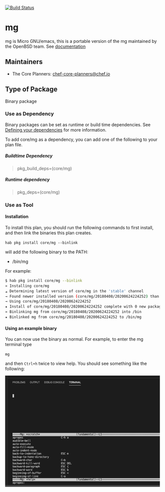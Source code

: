 [![Build Status](https://dev.azure.com/chefcorp-partnerengineering/Chef%20Base%20Plans/_apis/build/status/chef-base-plans.mg?branchName=master)](https://dev.azure.com/chefcorp-partnerengineering/Chef%20Base%20Plans/_build/latest?definitionId=171&branchName=master)

# mg

mg is Micro GNU/emacs, this is a portable version of the mg maintained by the OpenBSD team.  See [documentation](https://github.com/hboetes/mg)

## Maintainers

* The Core Planners: <chef-core-planners@chef.io>

## Type of Package

Binary package

### Use as Dependency

Binary packages can be set as runtime or build time dependencies. See [Defining your dependencies](https://www.habitat.sh/docs/developing-packages/developing-packages/#sts=Define%20Your%20Dependencies) for more information.

To add core/mg as a dependency, you can add one of the following to your plan file.

##### Buildtime Dependency

> pkg_build_deps=(core/mg)

##### Runtime dependency

> pkg_deps=(core/mg)

### Use as Tool

#### Installation

To install this plan, you should run the following commands to first install, and then link the binaries this plan creates.

``hab pkg install core/mg --binlink``

will add the following binary to the PATH:

* /bin/mg

For example:

```bash
$ hab pkg install core/mg --binlink
» Installing core/mg
☁ Determining latest version of core/mg in the 'stable' channel
→ Found newer installed version (core/mg/20180408/20200624224252) than remote version (core/mg/20180408/20200306015846)
→ Using core/mg/20180408/20200624224252
★ Install of core/mg/20180408/20200624224252 complete with 0 new packages installed.
» Binlinking mg from core/mg/20180408/20200624224252 into /bin
★ Binlinked mg from core/mg/20180408/20200624224252 to /bin/mg
```

#### Using an example binary

You can now use the binary as normal.  For example, to enter the mg terminal type

``mg``

and then ``Ctrl+h`` twice to view help.  You should see something like the following:

![terminal](img/terminal.png)